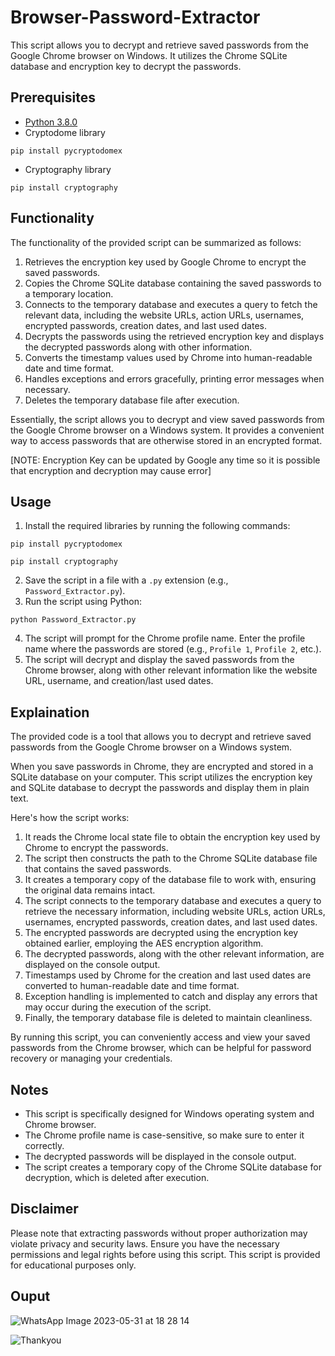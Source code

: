 # Browser-Password-Extractor

This script allows you to decrypt and retrieve saved passwords from the Google Chrome browser on Windows. It utilizes the Chrome SQLite database and encryption key to decrypt the passwords.

## Prerequisites

- [Python 3.8.0](https://www.python.org/downloads/release/python-380/)
- Cryptodome library 
```
pip install pycryptodomex
```
- Cryptography library
```
pip install cryptography
```

## Functionality
The functionality of the provided script can be summarized as follows:

1. Retrieves the encryption key used by Google Chrome to encrypt the saved passwords.
2. Copies the Chrome SQLite database containing the saved passwords to a temporary location.
3. Connects to the temporary database and executes a query to fetch the relevant data, including the website URLs, action URLs, usernames, encrypted passwords, creation dates, and last used dates.
4. Decrypts the passwords using the retrieved encryption key and displays the decrypted passwords along with other information.
5. Converts the timestamp values used by Chrome into human-readable date and time format.
6. Handles exceptions and errors gracefully, printing error messages when necessary.
7. Deletes the temporary database file after execution.

Essentially, the script allows you to decrypt and view saved passwords from the Google Chrome browser on a Windows system. It provides a convenient way to access passwords that are otherwise stored in an encrypted format.

[NOTE: Encryption Key can be updated by Google any time so it is possible that encryption and decryption may cause error]

## Usage

1. Install the required libraries by running the following commands:
```
pip install pycryptodomex
```
```
pip install cryptography
```
2. Save the script in a file with a `.py` extension (e.g., `Password_Extractor.py`).
3. Run the script using Python:
```
python Password_Extractor.py
```
4. The script will prompt for the Chrome profile name. Enter the profile name where the passwords are stored (e.g., `Profile 1`, `Profile 2`, etc.).
5. The script will decrypt and display the saved passwords from the Chrome browser, along with other relevant information like the website URL, username, and creation/last used dates.

## Explaination
The provided code is a tool that allows you to decrypt and retrieve saved passwords from the Google Chrome browser on a Windows system.

When you save passwords in Chrome, they are encrypted and stored in a SQLite database on your computer. This script utilizes the encryption key and SQLite database to decrypt the passwords and display them in plain text.

Here's how the script works:

1. It reads the Chrome local state file to obtain the encryption key used by Chrome to encrypt the passwords.
2. The script then constructs the path to the Chrome SQLite database file that contains the saved passwords.
3. It creates a temporary copy of the database file to work with, ensuring the original data remains intact.
4. The script connects to the temporary database and executes a query to retrieve the necessary information, including website URLs, action URLs, usernames, encrypted passwords, creation dates, and last used dates.
5. The encrypted passwords are decrypted using the encryption key obtained earlier, employing the AES encryption algorithm.
6. The decrypted passwords, along with the other relevant information, are displayed on the console output.
7. Timestamps used by Chrome for the creation and last used dates are converted to human-readable date and time format.
8. Exception handling is implemented to catch and display any errors that may occur during the execution of the script.
9. Finally, the temporary database file is deleted to maintain cleanliness.

By running this script, you can conveniently access and view your saved passwords from the Chrome browser, which can be helpful for password recovery or managing your credentials.

## Notes

- This script is specifically designed for Windows operating system and Chrome browser.
- The Chrome profile name is case-sensitive, so make sure to enter it correctly.
- The decrypted passwords will be displayed in the console output.
- The script creates a temporary copy of the Chrome SQLite database for decryption, which is deleted after execution.

## Disclaimer

Please note that extracting passwords without proper authorization may violate privacy and security laws. Ensure you have the necessary permissions and legal rights before using this script. This script is provided for educational purposes only.

## Ouput
![WhatsApp Image 2023-05-31 at 18 28 14](https://github.com/Shubham-Diwadkar/Browser-Password-Extractor/assets/125255910/fdd1f579-d8e8-4276-85b6-3e6d2f94beb5)


![Thankyou](https://github.com/Shubham-Diwadkar/Browser-Password-Extractor/assets/125255910/0f1cf481-13ab-4675-9066-0281cbf848e9)
